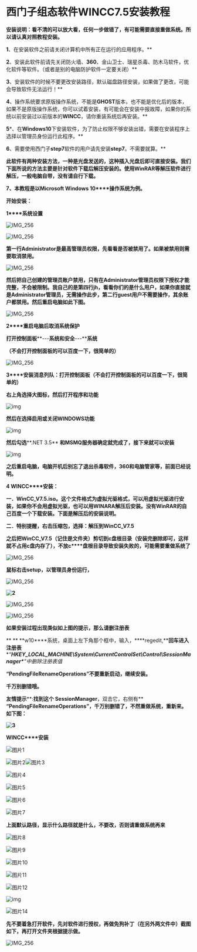 # **西门子组态软件WINCC7.5安装教程**



**安装说明：看不清的可以放大看，任何一步做错了，有可能需要直接重做系统。所以请认真对照教程安装。**

 

**1**、在安装软件之前请关闭计算机中所有正在运行的应用程序。**

**2**、安装此软件前请先关闭防火墙、****360****、金山卫士、瑞星杀毒、防木马软件，优化软件等软件。（或者是别的电脑防护软件一定要关闭）**

**3**、安装软件的时候不要更改安装路径，默认磁盘路径安装，如果做了更改，可能会导致软件无法运行！**

**4**、操作系统要求原版操作系统，不能是****GHOST****版本，也不能是优化后的版本，如果不是原版操作系统，你可以试着安装，有可能会在安装中报故障，如果你的系统以前安装过以前版本的****WINCC****，请你重装系统后再安装。**

**5***、在****Windows10****下安装软件，为了防止权限不够安装出错，需要在安装程序上选择以管理员身份运行此程序。**

**6**、需要使用西门子****step7****软件的用户请先安装****step7****。不需要就算。**

**此软件有两种安装方法，一种是光盘发送的，这种插入光盘后即可直接安装。我们下面所说的方法主要是针对软件下载后解压安装的。使用****WinRAR****等解压软件进行解压，一般电脑自带，没有请自行下载。**

**7、****本教程是以****Microsoft Windows 10****操作系统为例。**

 

 



**开始安装：**

**1****系统设置**

 

 

![IMG_256](Imag/clip_image002.jpg)

 

 

 

 

 

 

 

 

 

 

 

 

 

 

 

 

 

 

![IMG_256](Imag/clip_image004.jpg)

 

 

 

 

 

 

 

 

 

 

 

 

 

 

 

 

 

**第一行****Administrator****是最高管理员权限，先看看是否被禁用了。如果被禁用则需要取消禁用。**

![IMG_256](Imag/clip_image006.jpg)

 

 

 

 

 

 

 

 

 

 

 

 

 

 

**然后把自己创建的管理员账户禁用，只有在****Administrator****管理员权限下授权才能完整，不会被限制。我自己的是第四行****jh****，看看你们的是什么用户，如果你直接就是****Administrator****管理员，无需操作此步，第二行****guest****用户不需要操作，其余账户都禁用。然后重启电脑如此下图。**

 

![IMG_256](Imag/clip_image008.jpg)

 

 

 

**2****重启电脑后取消系统保护**

**打开控制面板****---****系统和安全****---****系统**

**（不会打开控制面板的可以百度一下，很简单的）**

 

![IMG_256](Imag/clip_image010.jpg)

 

 

 

 

 

 

 

 

 

 

 

 

**3****安装消息列队：打开控制面板（不会打开控制面板的可以百度一下，很简单的）**

**右上角选择大图标，然后打开程序和功能**

![img](Imag/clip_image012.jpg)

 



 

 

 

 

**然后在选择启用或关闭****WINDOWS****功能**

 

 

 

![img](Imag/clip_image014.jpg)

 

 

 

 

 

 

 

 

 

 

**然后勾选****.NET 3.5** **和****MSMQ****服务器确定就完成了，接下来就可以安装**

![img](Imag/clip_image016.jpg)

 

**之后重启电脑，电脑开机后别忘了退出杀毒软件，****360****和电脑管家等，前面已经说明。**

 

 

 

 

 

 

 

 

**4 WINCC****安装：**

**一．****WinCC_V7.5.iso****。这个文件格式为虚拟光驱格式，可以用虚拟光驱进行安装，如果你不会用虚拟光驱，也可以用****WINARA****解压后安装。没有****WinRAR****的自己百度一个下载安装。下面是解压后的安装说明。**

**二．****特别提醒，右击压缩包，选择：解压到****WinCC_V7.5**

**之后把****WinCC_V7.5****（记住是文件夹）****剪切到****c****盘根目录（安装完删除即可，这样就不占用****c****盘内存了），不放****c****盘根目录导致安装失败的，可能需要重做系统了**

![IMG_256](Imag/clip_image018.jpg)

 

 

**鼠标右击****setup****，以管理员身份运行，**

 

![IMG_256](Imag/clip_image020.jpg)

 

**![2](Imag/clip_image022.gif)**

![IMG_256](Imag/clip_image024.jpg)

![IMG_256](Imag/clip_image026.jpg)

 

**如果安装过程出现类似如上图的提示，那么请删注册表**

**
** **w10****系统，桌面上左下角那个框中，输入，****regedit,****回车进入注册表** **“****HKEY_LOCAL_MACHINE\System\CurrentControlSet\Control\SessionManager\****”中删除注册表值**

**“****PendingFileRenameOperations****”不要重新启动，继续安装。**

**千万别删错哦。**

**友情提示****:****找到这个** **SessionManager****，双击它，右侧有** **“****PendingFileRenameOperations****”，****千万别删错了****，不然重做系统，重新来。如下图：**

 

 

 

**![3](Imag/clip_image028.gif)**

 

**WINCC****安装**

 

![图片1](Imag/clip_image030.gif)

![图片2](Imag/clip_image032.gif)![图片3](Imag/clip_image034.gif)

![图片4](Imag/clip_image036.gif)

![图片5](file:///C:/Users/ck/AppData/Local/Temp/msohtmlclip1/01/clip_image038.gif)

![图片6](Imag/clip_image040.gif)

![图片7](file:///C:/Users/ck/AppData/Local/Temp/msohtmlclip1/01/clip_image042.gif)

 

 

 

 

 

 

**上面默认路径，显示什么路径就是什么，不要改，否则请重做系统再来**

![图片8](file:///C:/Users/ck/AppData/Local/Temp/msohtmlclip1/01/clip_image044.gif)

![图片9](file:///C:/Users/ck/AppData/Local/Temp/msohtmlclip1/01/clip_image046.gif)

![图片10](file:///C:/Users/ck/AppData/Local/Temp/msohtmlclip1/01/clip_image048.gif)

![图片11](Imag/clip_image050.gif)

![图片12](Imag/clip_image052.gif)

 

![img](Imag/clip_image054.jpg)

 

 

 

 

![图片14](Imag/clip_image056.gif)

 

 

 

 

 

 

 

 

 

 

 

**先不要着急打开软件，先对软件进行授权，再做免狗补丁（在另外两文件中）截图如下，再打开文件夹根据提示做。**

 

![IMG_256](Imag/clip_image058.jpg)

 